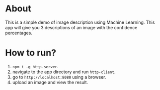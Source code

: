 # About
This is a simple demo of image description using Machine Learning. This app will give you 3 descriptions of an image with the confidence percentages.

# How to run?
1. `npm i -g http-server`.
2. navigate to the app directory and run `http-client`.
3. go to `http://localhost:8080` using a browser.
4. upload an image and view the result.